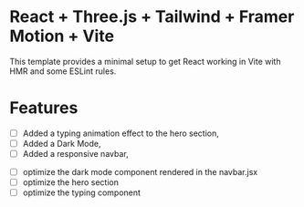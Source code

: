 # React + Three.js + Tailwind + Framer Motion + Vite

This template provides a minimal setup to get React working in Vite with HMR and some ESLint rules.

# Features
- [ ] Added a typing animation effect to the hero section,
- [ ] Added a Dark Mode,
- [ ] Added a responsive navbar,
<!-- code optimizations -->
- [ ] optimize the dark mode component rendered in the navbar.jsx
- [ ] optimize the hero section
- [ ] optimize the typing component